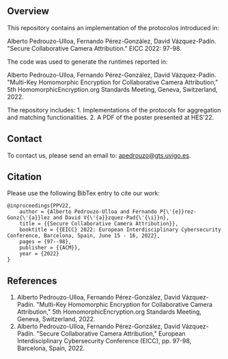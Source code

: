 ## Overview

This repository contains an implementation of the protocolos introduced in:

Alberto Pedrouzo-Ulloa, Fernando Pérez-González, David Vázquez-Padín. "Secure Collaborative Camera Attribution." EICC 2022: 97-98.

The code was used to generate the runtimes reported in:

Alberto Pedrouzo-Ulloa, Fernando Pérez-González, David Vázquez-Padín. "Multi-Key Homomorphic Encryption for Collaborative Camera Attribution," 5th HomomorphicEncryption.org Standards Meeting, Geneva, Switzerland, 2022.

The repository includes:
	1. Implementations of the protocols for aggregation and matching functionalities.
	2. A PDF of the poster presented at HES'22.

## Contact

To contact us, please send an email to: [apedrouzo@gts.uvigo.es](mailto:apedrouzo@gts.uvigo.es).

## Citation

Please use the following BibTex entry to cite our work:

	@inproceedings{PPV22,
	  	author = {Alberto Pedrouzo-Ulloa and Fernando P{\'{e}}rez-Gonz{\'{a}}lez and David V{\'{a}}zquez-Pad{\'{\i}}n},
	  	title = {{Secure Collaborative Camera Attribution}},
	  	booktitle = {{EICC} 2022: European Interdisciplinary Cybersecurity Conference, Barcelona, Spain, June 15 - 16, 2022},
	  	pages = {97--98},
	  	publisher = {{ACM}},
	  	year = {2022}
	}

## References
1. Alberto Pedrouzo-Ulloa, Fernando Pérez-González, David Vázquez-Padín. "Multi-Key Homomorphic Encryption for Collaborative Camera Attribution," 5th HomomorphicEncryption.org Standards Meeting, Geneva, Switzerland, 2022.
2. Alberto Pedrouzo-Ulloa, Fernando Pérez-González, David Vázquez-Padín. "Secure Collaborative Camera Attribution," European Interdisciplinary Cybersecurity Conference (EICC), pp. 97-98, Barcelona, Spain, 2022.
